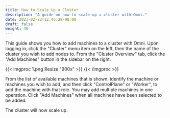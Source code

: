 ```yaml
---
title: How to Scale Up a Cluster
description: "A guide on how to scale up a cluster with Omni."
date: 2023-02-22T12:46:28-08:00
draft: false
weight: 40
---
```


This guide shows you how to add machines to a cluster with Omni.
Upon logging in, click the "Cluster" menu item on the left, then the name of the cluster you wish to add nodes to.
From the "Cluster Overview" tab, click the "Add Machines" button in the sidebar on the right.

{{< imgproc 1.png Resize "900x" >}}
{{< /imgproc >}}


From the list of available machines that is shown, identify the machine or machines you wish to add, and then click "ControlPlane" or "Worker", to add the machine with that role.
You may add multiple machines in one operation.
Click "Add Machines" when all machines have been selected to be added.

The cluster will now scale up.
